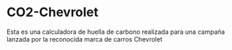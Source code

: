 # CO2-Chevrolet 
Esta es una calculadora de huella de carbono realizada para una campaña lanzada por la reconocida marca de carros Chevrolet